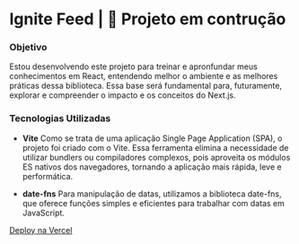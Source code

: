 # Ignite Feed | 🚧 Projeto em contrução

### Objetivo

Estou desenvolvendo este projeto para treinar e apronfundar meus conhecimentos em React, entendendo melhor o ambiente e as melhores práticas dessa biblioteca. Essa base será fundamental para, futuramente, explorar e compreender o impacto e os conceitos do Next.js.

### Tecnologias Utilizadas

- **Vite**
  Como se trata de uma aplicação Single Page Application (SPA), o projeto foi criado com o Vite. Essa ferramenta elimina a necessidade de utilizar bundlers ou compiladores complexos, pois aproveita os módulos ES nativos dos navegadores, tornando a aplicação mais rápida, leve e performática.

- **date-fns**
  Para manipulação de datas, utilizamos a biblioteca date-fns, que oferece funções simples e eficientes para trabalhar com datas em JavaScript.

[Deploy na Vercel](https://ignite-feed-six-opal.vercel.app/)
